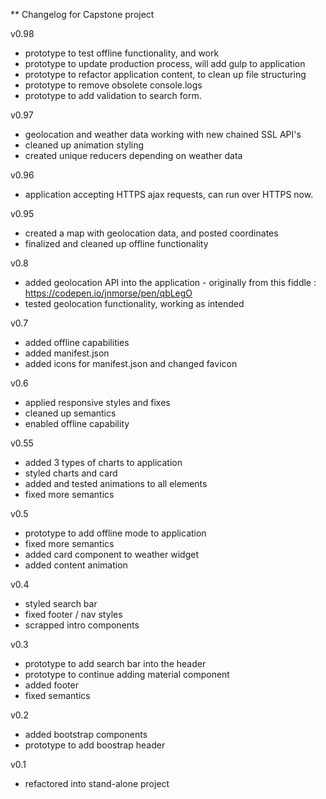 ** Changelog for Capstone project

v0.98
- prototype to test offline functionality, and work 
- prototype to update production process, will add gulp to application
- prototype to refactor application content, to clean up file structuring
- prototype to remove obsolete console.logs
- prototype to add validation to search form.

v0.97
- geolocation and weather data working with new chained SSL API's
- cleaned up animation styling
- created unique reducers depending on weather data

v0.96
- application accepting HTTPS ajax requests, can run over HTTPS now. 

v0.95
- created a map with geolocation data, and posted coordinates
- finalized and cleaned up offline functionality

v0.8
- added geolocation API into the application - originally from this fiddle : https://codepen.io/jnmorse/pen/qbLegO
- tested geolocation functionality, working as intended

v0.7
- added offline capabilities
- added manifest.json
- added icons for manifest.json and changed favicon

v0.6
- applied responsive styles and fixes
- cleaned up semantics
- enabled offline capability

v0.55
- added 3 types of charts to application
- styled charts and card
- added and tested animations to all elements
- fixed more semantics

v0.5
- prototype to add offline mode to application
- fixed more semantics
- added card component to weather widget
- added content animation

v0.4
- styled search bar
- fixed footer / nav styles
- scrapped intro components

v0.3
- prototype to add search bar into the header
- prototype to continue adding material component
- added footer
- fixed semantics

v0.2
- added bootstrap components
- prototype to add boostrap header

v0.1
- refactored into stand-alone project